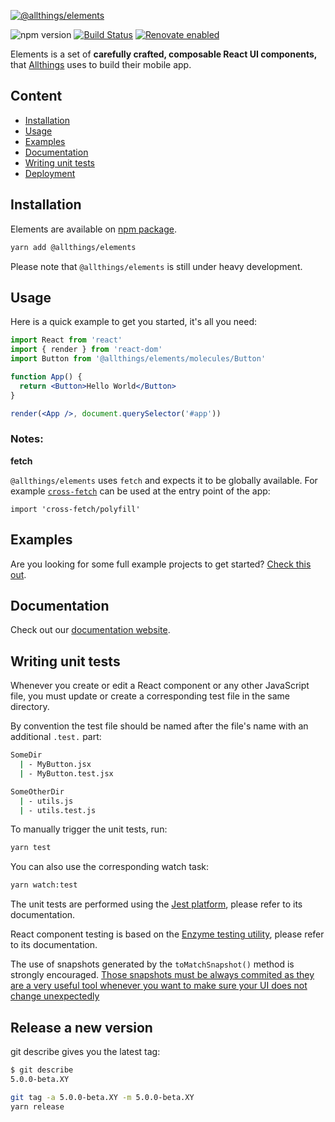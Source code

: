 [![@allthings/elements](https://user-images.githubusercontent.com/132332/52407942-eb8e1700-2ad1-11e9-97f2-c71aa16ea41a.png)](https://developers.allthings.me/elements/index.html)

<img alt="npm version" src="https://badge.fury.io/js/%40allthings%2Felements.svg"> [![Build Status](https://travis-ci.org/allthings/elements.svg?branch=master)](https://travis-ci.org/allthings/elements) [![Renovate enabled](https://img.shields.io/badge/renovate-enabled-brightgreen.svg)](https://renovateapp.com/)

Elements is a set of **carefully crafted, composable React UI components,** that [Allthings](https://www.allthings.me) uses to build their mobile app.

## Content

- [Installation](#installation)
- [Usage](#usage)
- [Examples](#examples)
- [Documentation](#documentation)
- [Writing unit tests](#writing-unit-tests)
- [Deployment](#release-a-new-version)

## Installation

Elements are available on [npm package](https://www.npmjs.com/package/@allthings/elements).

```sh
yarn add @allthings/elements
```

Please note that `@allthings/elements` is still under heavy development.

## Usage

Here is a quick example to get you started, it's all you need:

```jsx
import React from 'react'
import { render } from 'react-dom'
import Button from '@allthings/elements/molecules/Button'

function App() {
  return <Button>Hello World</Button>
}

render(<App />, document.querySelector('#app'))
```

### Notes:

**fetch**

`@allthings/elements` uses `fetch` and expects it to be globally available. For example [`cross-fetch`](https://github.com/lquixada/cross-fetch) can be used at the entry point of the app:

```
import 'cross-fetch/polyfill'
```

## Examples

Are you looking for some full example projects to get started?
[Check this out](https://github.com/allthings/elements-example).

## Documentation

Check out our [documentation website](https://developers.allthings.me/elements/index.html).

## Writing unit tests

Whenever you create or edit a React component or any other JavaScript file, you must update or create a corresponding test file in the same directory.

By convention the test file should be named after the file's name with an additional `.test.` part:

```sh
SomeDir
  | - MyButton.jsx
  | - MyButton.test.jsx
```

```sh
SomeOtherDir
  | - utils.js
  | - utils.test.js
```

To manually trigger the unit tests, run:

```sh
yarn test
```

You can also use the corresponding watch task:

```sh
yarn watch:test
```

The unit tests are performed using the [Jest platform](https://facebook.github.io/jest/), please refer to its documentation.

React component testing is based on the [Enzyme testing utility](http://airbnb.io/enzyme/docs/api/), please refer to its documentation.

The use of snapshots generated by the `toMatchSnapshot()` method is strongly encouraged. [Those snapshots must be always commited as they are a very useful tool whenever you want to make sure your UI does not change unexpectedly](https://facebook.github.io/jest/docs/en/snapshot-testing.html)

## Release a new version

git describe gives you the latest tag:

```sh
$ git describe
5.0.0-beta.XY
```

```sh
git tag -a 5.0.0-beta.XY -m 5.0.0-beta.XY
yarn release
```
